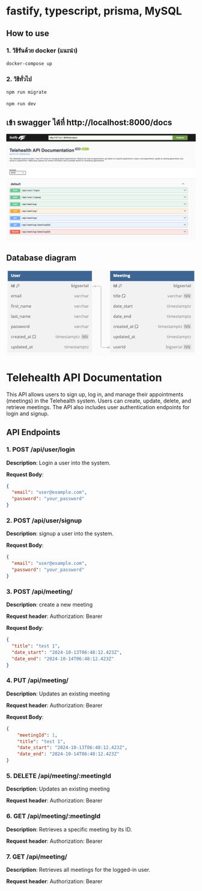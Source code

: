 
# fastify, typescript, prisma, MySQL

## How to use

### 1. วิธีรันด้วย docker (แนะนำ)
```sh
docker-compose up
```

### 2. วิธีทั่วไป
```sh
npm run migrate
```

```sh
npm run dev
```

## เข้า swagger ได้ที่ http://localhost:8000/docs
![swagger](./docs/swagger-image.png)

##  Database diagram
![database diagram](./docs/dbdiagram-image.png)




# Telehealth API Documentation

This API allows users to sign up, log in, and manage their appointments (meetings) in the Telehealth system. Users can create, update, delete, and retrieve meetings. The API also includes user authentication endpoints for login and signup.

## API Endpoints

### 1. POST /api/user/login

**Description**: Login a user into the system.

**Request Body**:
```json
{
  "email": "user@example.com",
  "password": "your_password"
}
```

### 2. POST /api/user/signup

**Description**: signup a user into the system.

**Request Body**:
```json
{
  "email": "user@example.com",
  "password": "your_password"
}
```

### 3. POST /api/meeting/

**Description**: create a new meeting

**Request header**: Authorization: Bearer <token>

**Request Body**:
```json
{
  "title": "test 1",
  "date_start": "2024-10-13T06:48:12.423Z",
  "date_end": "2024-10-14T06:48:12.423Z"
}
```

### 4. PUT /api/meeting/

**Description**: Updates an existing meeting

**Request header**: Authorization: Bearer <token>

**Request Body**:

```json
{
    "meetingId": 1,
    "title": "test 1",
    "date_start": "2024-10-13T06:48:12.423Z",
    "date_end": "2024-10-14T06:48:12.423Z"
}
```

### 5. DELETE /api/meeting/:meetingId

**Description**: Updates an existing meeting

**Request header**: Authorization: Bearer <token>

### 6. GET /api/meeting/:meetingId

**Description**: Retrieves a specific meeting by its ID.

**Request header**: Authorization: Bearer <token>

### 7. GET /api/meeting/

**Description**: Retrieves all meetings for the logged-in user.

**Request header**: Authorization: Bearer <token>